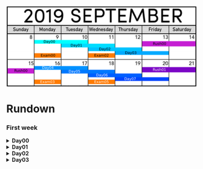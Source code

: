 
![calendar](./calendar.png)

# Rundown
### First week
<details><summary><b>Day00</b></summary>

| exercise | concept |
| -------: | :------ |
| ex00 | naive search
| ex01 | sort array
| ex02 | binary search/half-interval search
| ex03 | hash table
| ex04 | Karp-Rabin string-search
| ex05 |
| ex06 |
| ex07 |
| ex08 |
</details>

<details><summary><b>Day01</b></summary>

| exercise | concept |
| -------: | :------ |
| ex00 |
| ex01 |
| ex02 |
| ex03 |
| ex04 |
| ex05 |
| ex06 |
| ex07 |
| ex08 |
</details>

<details><summary><b>Day02</b></summary>

| exercise | concept |
| -------: | :------ |
| ex00 | bubble sort
| ex01 | insertion sort
| ex02 | quick sort
| ex03 | merge sort
| ex04 | count sort
| ex05 |
| ex06 |
| ex07 |
| ex08 |
| ex09 |
</details>


<details><summary><b>Day03</b></summary>

| exercise | concept |
| -------: | :------ |
| ex00 | binary search tree
| ex01 | binary search tree
| ex02 | n-ary tree
| ex03 | min-heap and max-heap
| ex04 | max-heap
| ex05 | trie/prefix tree
</details>

